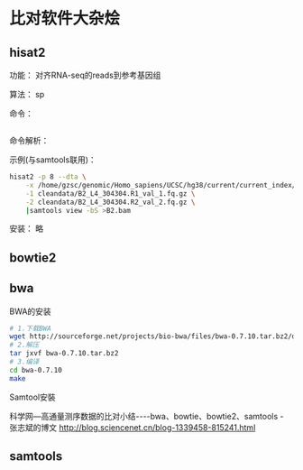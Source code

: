 
# 比对软件大杂烩

## hisat2

功能： 对齐RNA-seq的reads到参考基因组

算法： sp

命令：
```bash

```
命令解析：
> 
示例(与samtools联用)：
```bash
hisat2 -p 8 --dta \
    -x /home/gzsc/genomic/Homo_sapiens/UCSC/hg38/current/current_index/hisat2/Homo_sapiens \
    -1 cleandata/B2_L4_304304.R1_val_1.fq.gz \
    -2 cleandata/B2_L4_304304.R2_val_2.fq.gz \
    |samtools view -bS >B2.bam
```

安装：
略

## bowtie2

## bwa
BWA的安装
```bash
# 1.下载BWA
wget http://sourceforge.net/projects/bio-bwa/files/bwa-0.7.10.tar.bz2/download
# 2.解压
tar jxvf bwa-0.7.10.tar.bz2
# 3.编译
cd bwa-0.7.10
make
```
Samtool安裝


科学网—高通量测序数据的比对小结----bwa、bowtie、bowtie2、samtools - 张志斌的博文
http://blog.sciencenet.cn/blog-1339458-815241.html


## samtools


